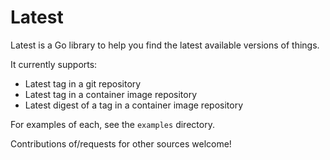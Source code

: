 # Latest

Latest is a Go library to help you find the latest available versions of things.

It currently supports:

 - Latest tag in a git repository
 - Latest tag in a container image repository
 - Latest digest of a tag in a container image repository

For examples of each, see the `examples` directory.

Contributions of/requests for other sources welcome!
